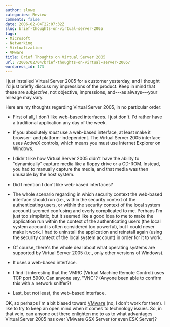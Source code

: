 ```yaml
---
author: slowe
categories: Review
comments: false
date: 2006-02-04T22:07:32Z
slug: brief-thoughts-on-virtual-server-2005
tags:
- Microsoft
- Networking
- Virtualization
- VMware
title: Brief Thoughts on Virtual Server 2005
url: /2006/02/04/brief-thoughts-on-virtual-server-2005/
wordpress_id: 173
---
```


I just installed Virtual Server 2005 for a customer yesterday, and I thought I'd just briefly discuss my impressions of the product. Keep in mind that these are _subjective_, not objective, impressions, and---as always---your mileage may vary.

Here are my thoughts regarding Virtual Server 2005, in no particular order:

* First of all, I don't like web-based interfaces. I just don't. I'd rather have a traditional application any day of the week.

* If you absolutely _must_ use a web-based interface, at least make it browser- and platform-independent. The Virtual Server 2005 interface uses ActiveX controls, which means you must use Internet Explorer on Windows.

* I didn't like how Virtual Server 2005 didn't have the ability to "dynamically" capture media like a floppy drive or a CD-ROM. Instead, you had to manually capture the media, and that media was then unusable by the host system.

* Did I mention I don't like web-based interfaces?

* The whole scenario regarding in which security context the web-based interface should run (i.e., within the security context of the authenticating users, or within the security context of the local system account) seemed confusing and overly complicated to me. Perhaps I'm just too simplistic, but it seemed like a good idea to me to make the application run within the context of the authenticating users (the local system account is often considered too powerful), but I could never make it work. I had to uninstall the application and reinstall again (using the security context of the local system account) in order for it to work.

* Of course, there's the whole deal about what operating systems are supported by Virtual Server 2005 (i.e., only other versions of Windows).

* It uses a web-based interface.

* I find it interesting that the VMRC (Virtual Machine Remote Control) uses TCP port 5900. Can anyone say, "VNC"? (Anyone been able to confirm this with a network sniffer?)

* Last, but not least, the web-based interface.

OK, so perhaps I'm a bit biased toward [VMware](http://www.vmware.com/) (no, I don't work for them). I like to try to keep an open mind when it comes to technology issues. So, in that vein, can anyone out there enlighten me to as to what advantages Virtual Server 2005 has over VMware GSX Server (or even ESX Server)?
